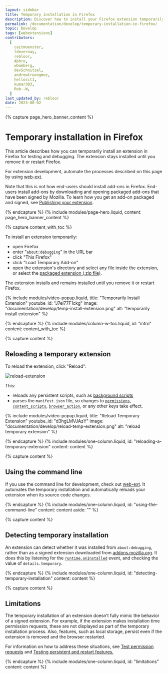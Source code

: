 ```yaml
---
layout: sidebar
title: Temporary installation in Firefox
description: Discover how to install your Firefox extension temporarily to enable effective testing and debugging before submitting to addons.mozilla.org (AMO).
permalink: /documentation/develop/temporary-installation-in-firefox/
topic: Develop
tags: [webextensions]
contributors:
  [
    caitmuenster,
    ldevernay,
    rebloor,
    Abhro,
    wbamberg,
    devSchnitzel,
    andrewtruongmoz,
    hellosct1,
    kumar303,
    Rob--W,
  ]
last_updated_by: rebloor
date: 2023-06-02
---
```


<!-- Page Hero Banner -->

{% capture page_hero_banner_content %}

# Temporary installation in Firefox

This article describes how you can temporarily install an extension in Firefox for testing and debugging. The extension stays installed until you remove it or restart Firefox.

For extension development, automate the processes described on this page by using [web-ext](https://extensionworkshop.com/documentation/develop/getting-started-with-web-ext/).

Note that this is not how end-users should install add-ons in Firefox. End-users install add-ons by downloading and opening packaged add-ons that have been signed by Mozilla. To learn how you get an add-on packaged and signed, see [Publishing your extension](/documentation/publish/package-your-extension).

{% endcapture %}
{% include modules/page-hero.liquid,
    content: page_hero_banner_content
%}

<!-- Content with Table of Contents Module -->

{% capture content_with_toc %}

To install an extension temporarily:

- open Firefox
- enter "`about:debugging`" in the URL bar
- click "This Firefox"
- click "Load Temporary Add-on"
- open the extension's directory and select any file inside the extension,
  or select the [packaged extension (.zip file)](/documentation/publish/package-your-extension/).

The extension installs and remains installed until you remove it or restart Firefox.

<!-- Single Column Body Module -->

<!-- Video Popup Thumbnail -->

{% include modules/video-popup.liquid,
    title: "Temporarily Install Extension"
    youtube_id: "J7el77F1ckg"
    image: "documentation/develop/temp-install-extension.png"
    alt: "temporarily install extension"
%}

<!-- END: Video Popup Thumbnail -->

{% endcapture %}
{% include modules/column-w-toc.liquid,
  id: "intro"
  content: content_with_toc
%}

<!-- END: Content with Table of Contents -->

<!-- Single Column Body Module -->

{% capture content %}

## Reloading a temporary extension

To reload the extension, click "Reload":

![reload-extension](/assets/img/documentation/develop/reload-extension.png)

This:

- reloads any persistent scripts, such as [background scripts](https://developer.mozilla.org/Add-ons/WebExtensions/Anatomy_of_a_WebExtension#Background_scripts)
- parses the `manifest.json` file, so changes to [`permissions`](https://developer.mozilla.org/docs/Mozilla/Add-ons/WebExtensions/manifest.json/permissions), [`content_scripts`](https://developer.mozilla.org/docs/Mozilla/Add-ons/WebExtensions/manifest.json/content_scripts), [`browser_action`](https://developer.mozilla.org/docs/Mozilla/Add-ons/WebExtensions/manifest.json/browser_action), or any other keys take effect.

<!-- Video Popup Thumbnail -->

{% include modules/video-popup.liquid,
    title: "Reload Temporary Extension"
    youtube_id: "d3hgLMVJAzY"
    image: "documentation/develop/reload-temp-extension.png"
    alt: "reload temporary extension"
%}

<!-- END: Video Popup Thumbnail -->

{% endcapture %}
{% include modules/one-column.liquid,
  id: "reloading-a-temporary-extension"
  content: content
%}

<!-- END: Single Column Body Module -->

<!-- Single Column Body Module -->

{% capture content %}

## Using the command line

If you use the command line for development, check out [web-ext](/documentation/develop/getting-started-with-web-ext). It automates the temporary installation and automatically reloads your extension when its source code changes.

{% endcapture %}
{% include modules/one-column.liquid,
  id: "using-the-command-line"
  content: content
  aside: ""
%}

<!-- END: Single Column Body Module -->

<!-- Single Column Body Module -->

{% capture content %}

## Detecting temporary installation

An extension can detect whether it was installed from `about:debugging`, rather than as a signed extension downloaded from [addons.mozilla.org](https://addons.mozilla.org). It does this by listening for the [`runtime.onInstalled`](https://developer.mozilla.org/docs/Mozilla/Add-ons/WebExtensions/API/runtime/onInstalled) event, and checking the value of `details.temporary`.

{% endcapture %}
{% include modules/one-column.liquid,
  id: "detecting-temporary-installation"
  content: content
%}

<!-- END: Single Column Body Module -->

<!-- Single Column Body Module -->

{% capture content %}

## Limitations

The temporary installation of an extension doesn’t fully mimic the behavior of a signed extension. For example, if the extension makes installation time permission requests, these are not displayed as part of the temporary installation process. Also, features, such as local storage, persist even if the extension is removed and the browser restarted.

For information on how to address these situations, see [Test permission requests](/documentation/develop/test-permission-requests/) and [Testing persistent and restart features.](/documentation/develop/testing-persistent-and-restart-features/)

{% endcapture %}
{% include modules/one-column.liquid,
  id: "limitations"
  content: content
%}

<!-- END: Single Column Body Module -->


